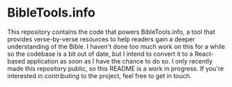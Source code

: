 # BibleTools.info

This repository contains the code that powers BibleTools.info, a tool that provides verse-by-verse resources to help readers gain a deeper understanding of the Bible. 
I haven't done too much work on this for a while so the codebase is a bit out of date, but I intend to convert it to a React-based application as soon as I have the chance to do so. I only recently made this repository public, so this README is a work in progress. If you're interested in contributing to the project, feel free to get in touch.
